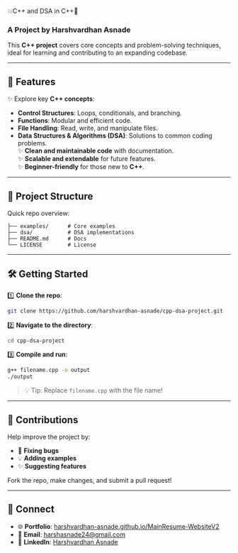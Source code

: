 💥C++ and DSA in C++🚀
### A Project by **Harshvardhan Asnade**  

This **C++ project** covers core concepts and problem-solving techniques, ideal for learning and contributing to an expanding codebase.

---

## 🚀 **Features**  
✨ Explore key **C++ concepts**:  
- **Control Structures**: Loops, conditionals, and branching.  
- **Functions**: Modular and efficient code.  
- **File Handling**: Read, write, and manipulate files.  
- **Data Structures & Algorithms (DSA)**: Solutions to common coding problems.  
✨ **Clean and maintainable code** with documentation.  
✨ **Scalable and extendable** for future features.  
✨ **Beginner-friendly** for those new to **C++**.

---

## 📂 **Project Structure**  
Quick repo overview:  
```
├── examples/      # Core examples  
├── dsa/           # DSA implementations  
├── README.md      # Docs  
└── LICENSE        # License  
```

---

## 🛠️ **Getting Started**  

1️⃣ **Clone the repo**:  
```bash  
git clone https://github.com/harshvardhan-asnade/cpp-dsa-project.git  
```  

2️⃣ **Navigate to the directory**:  
```bash  
cd cpp-dsa-project  
```  

3️⃣ **Compile and run**:  
```bash  
g++ filename.cpp -o output  
./output  
```  
> 💡 Tip: Replace `filename.cpp` with the file name!

---

## 🌟 **Contributions**  

Help improve the project by:  
- 🐛 **Fixing bugs**  
- 💡 **Adding examples**  
- ✨ **Suggesting features**  

Fork the repo, make changes, and submit a pull request!

---

## 🔗 **Connect**  

- 🌐 **Portfolio**: [harshvardhan-asnade.github.io/MainResume-WebsiteV2](https://harshvardhan-asnade.github.io/MainResume-WebsiteV2/)  
- 💌 **Email**: [harshasnade24@gmail.com](mailto:harshasnade24@gmail.com)  
- 💼 **LinkedIn**: [Harshvardhan Asnade](https://www.linkedin.com/in/harshvardhan-asnade-225000344/)
 
